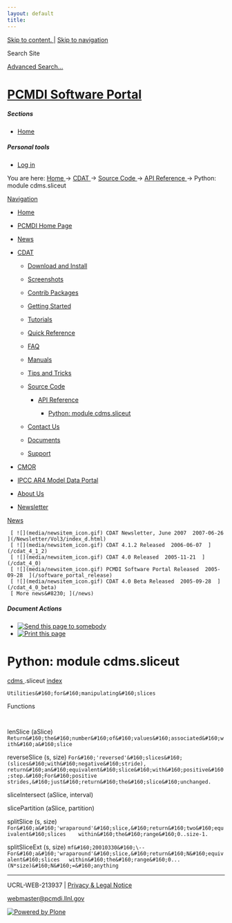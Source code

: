 ```yaml
---
layout: default
title:
---
```


 [ Skip to content. ](/cdat/source/api-reference/cdms.sliceut.html) | [ Skip to
navigation ](/cdat/source/api-reference/cdms.sliceut.html)

Search Site

[ Advanced Search&#8230; ](/search_form)

#  [ PCMDI Software Portal ](/)

#####  Sections

  * [ Home ](/)

#####  Personal tools

  * [ Log in ](/login_form)

You are here:  [ Home ](/) -> [ CDAT ](/cdat) -> [ Source Code ](/cdat/source)
-> [ API Reference ](/cdat/source/api-reference) -> Python: module
cdms.sliceut

[ Navigation ](/sitemap)

    

  * [ Home ](/)

  * [ PCMDI Home Page ](/)

  * [ News ](/news)

  * [ CDAT ](/cdat)

    * [ Download and Install ](/cdat/download)

    * [ Screenshots ](/cdat/screenshots)

    * [ Contrib Packages ](/cdat/contrib)

    * [ Getting Started ](/cdat/getting_started)

    * [ Tutorials ](/cdat/tutorials)

    * [ Quick Reference ](/cdat/quick_reference)

    * [ FAQ ](/cdat/FAQ)

    * [ Manuals ](/cdat/manuals)

    * [ Tips and Tricks ](/cdat/tips_and_tricks)

    * [ Source Code ](/cdat/source)

      * [ API Reference ](/cdat/source/api-reference)

        * [ Python: module cdms.sliceut ](/cdat/source/api-reference/cdms.sliceut.html)

    * [ Contact Us ](/cdat/contact-us)

    * [ Documents ](/cdat/docs)

    * [ Support ](/cdat/support)

  * [ CMOR ](/cmor)

  * [ IPCC AR4 Model Data Portal ](/esg_data_portal)

  * [ About Us ](/about)

  * [ Newsletter ](/Newsletter)

[ News ](/news)

     [ ![](media/newsitem_icon.gif) CDAT Newsletter, June 2007  2007-06-26  ](/Newsletter/Vol3/index_d.html)
     [ ![](media/newsitem_icon.gif) CDAT 4.1.2 Released  2006-06-07  ](/cdat_4_1_2)
     [ ![](media/newsitem_icon.gif) CDAT 4.0 Released  2005-11-21  ](/cdat_4_0)
     [ ![](media/newsitem_icon.gif) PCMDI Software Portal Released  2005-09-28  ](/software_portal_release)
     [ ![](media/newsitem_icon.gif) CDAT 4.0 Beta Released  2005-09-28  ](/cdat_4_0_beta)
     [ More news&#8230; ](/news)

#####  Document Actions

  * [ ![Send this page to somebody](media/mail_icon.gif) ](/cdat/source/api-reference/cdms.sliceut.html/sendto_form)
  * [ ![Print this page](media/print_icon.gif) ](/this.print\(\))

#  Python: module cdms.sliceut

  
  
 [ cdms  ](/cdms.html) .sliceut 
[ index ](/)  

` Utilities&#160;for&#160;manipulating&#160;slices `

  
 Functions 

` `

 lenSlice  (aSlice) 
     ` Return&#160;the&#160;number&#160;of&#160;values&#160;associated&#160;with&#160;a&#160;slice `

 reverseSlice  (s, size) 
     ` For&#160;'reversed'&#160;slices&#160;(slices&#160;with&#160;negative&#160;stride),   
return&#160;an&#160;equivalent&#160;slice&#160;with&#160;positive&#160;step.&#160;For&#160;positive  
strides,&#160;just&#160;return&#160;the&#160;slice&#160;unchanged. `

 sliceIntersect  (aSlice, interval) 

 slicePartition  (aSlice, partition) 

 splitSlice  (s, size) 
     ` For&#160;a&#160;'wraparound'&#160;slice,&#160;return&#160;two&#160;equivalent&#160;slices   
within&#160;the&#160;range&#160;0..size-1. `

 splitSliceExt  (s, size) 
     ` mf&#160;20010330&#160;\--   
For&#160;a&#160;'wraparound'&#160;slice,&#160;return&#160;N&#160;equivalent&#160;slices  
within&#160;the&#160;range&#160;0...(N*size)&#160;N&#160;=&#160;anything `

* * *

UCRL-WEB-213937 | [ Privacy & Legal Notice ](/disclaimer.html)

[ webmaster@pcmdi.llnl.gov ](/webmaster@pcmdi.llnl.gov)

[ ![Powered by Plone](media/plone_powered.gif) ](/)

